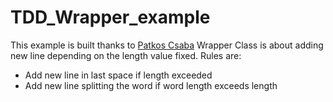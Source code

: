 # TDD_Wrapper_example
This example is built thanks to [Patkos Csaba](http://code.tutsplus.com/tutorials/lets-tdd-a-simple-app-in-php--net-26186)
Wrapper Class is about adding new line depending on the length value fixed.
Rules are:
* Add new line in last space if length exceeded
* Add new line splitting the word if word length exceeds length
